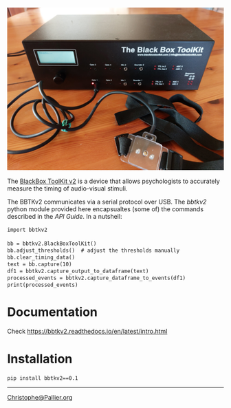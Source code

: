 <p align="center">

![](docs/images/bbtkv2.png)

</p>

The [BlackBox ToolKit v2](https://www.blackboxtoolkit.com/bbtkv2.html) is a device that allows psychologists to accurately measure the timing of audio-visual stimuli.

The BBTKv2 communicates via a serial protocol over USB. The _bbtkv2_ python module provided here encapsualtes (some of) the commands described in the _API Guide_. 
In a nutshell:

    import bbtkv2 

    bb = bbtkv2.BlackBoxToolKit()
    bb.adjust_thresholds()  # adjust the thresholds manually
    bb.clear_timing_data()
    text = bb.capture(10)
    df1 = bbtkv2.capture_output_to_dataframe(text)
    processed_events = bbtkv2.capture_dataframe_to_events(df1)
    print(processed_events)


# Documentation

Check <https://bbtkv2.readthedocs.io/en/latest/intro.html>


# Installation

    pip install bbtkv2==0.1 

---

Christophe@Pallier.org



